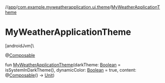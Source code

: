 //[app](../../index.md)/[com.example.myweatherapplication.ui.theme](index.md)/[MyWeatherApplicationTheme](-my-weather-application-theme.md)

# MyWeatherApplicationTheme

[androidJvm]\

@[Composable](https://developer.android.com/reference/kotlin/androidx/compose/runtime/Composable.html)

fun [MyWeatherApplicationTheme](-my-weather-application-theme.md)(darkTheme: [Boolean](https://kotlinlang.org/api/latest/jvm/stdlib/kotlin/-boolean/index.html) = isSystemInDarkTheme(), dynamicColor: [Boolean](https://kotlinlang.org/api/latest/jvm/stdlib/kotlin/-boolean/index.html) = true, content: @[Composable](https://developer.android.com/reference/kotlin/androidx/compose/runtime/Composable.html)() -&gt; [Unit](https://kotlinlang.org/api/latest/jvm/stdlib/kotlin/-unit/index.html))
